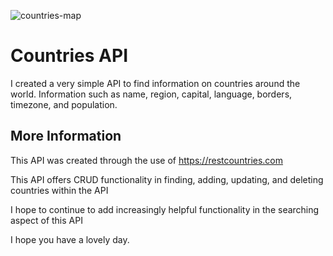 ![countries-map](https://www.worldatlas.com/upload/f4/e0/49/shutterstock-1665254809.png)

# Countries API

I created a very simple API to find information on countries around the world. Information such as name, region, capital, language, borders, timezone, and population.

## More Information

This API was created through the use of https://restcountries.com

This API offers CRUD functionality in finding, adding, updating, and deleting countries within the API

I hope to continue to add increasingly helpful functionality in the searching aspect of this API

I hope you have a lovely day.
